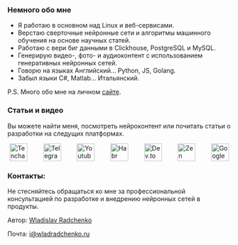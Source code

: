 ### Немного обо мне

- Я работаю в основном над Linux и веб-сервисами.
- Верстаю сверточные нейронные сети и алгоритмы машинного обучения на основе научных статей.
- Работаю с вери биг данными в Clickhouse, PostgreSQL и MySQL.
- Генерирую видео-, фото- и аудиоконтент с использованием генеративных нейронных сетей.
- Говорю на языках Английский... Python, JS, Golang.
- Забыл языки C#, Matlab... Итальянский.

P.S. Много обо мне на личном [сайте](wladradchenko.ru).

### Статьи и видео

Вы можете найти меня, посмотреть нейроконтент или почитать статьи о разработки на следущих платформах.

<div id="badges" align="left" style="display: flex; justify-content: space-around;">
    <a href="https://tenchat.ru/wladradchenko" target="_blank">
      <img src="https://github.com/wladradchenko/help.wladradchenko.ru/blob/1af1f90a50f9bc9df67e935a15a8d4237eb36d91/social/tenchat.png" width="40" height="40" alt="Tenchat Badge" />
    </a>
    &nbsp;&nbsp;&nbsp;&nbsp;
    <a href="https://t.me/wladradchenko" target="_blank">
      <img src="https://github.com/wladradchenko/help.wladradchenko.ru/blob/1af1f90a50f9bc9df67e935a15a8d4237eb36d91/social/tg.png" width="40" height="40" alt="Telegram Badge" />
    </a>
    &nbsp;&nbsp;&nbsp;&nbsp;
    <a href="https://www.youtube.com/@wladradchenko" target="_blank">
      <img src="https://github.com/wladradchenko/help.wladradchenko.ru/blob/1af1f90a50f9bc9df67e935a15a8d4237eb36d91/social/youtube.png" width="40" height="40" alt="Youtube"/>
    </a>
    &nbsp;&nbsp;&nbsp;&nbsp;
    <a href="https://habr.com/ru/users/wladradchenko" target="_blank">
      <img src="https://github.com/wladradchenko/help.wladradchenko.ru/blob/1af1f90a50f9bc9df67e935a15a8d4237eb36d91/social/habr.png" width="40" height="40" alt="Habr Badge"/>
    </a>
    &nbsp;&nbsp;&nbsp;&nbsp;
    <a href="https://dev.to/wladradchenko" target="_blank">
      <img src="https://github.com/wladradchenko/help.wladradchenko.ru/blob/1af1f90a50f9bc9df67e935a15a8d4237eb36d91/social/dev.png" width="40" height="40" alt="Dev.to Badge"/>
    </a>
    &nbsp;&nbsp;&nbsp;&nbsp;
    <a href="https://dzen.ru/wladradchenko" target="_blank">
      <img src="https://github.com/wladradchenko/help.wladradchenko.ru/blob/1af1f90a50f9bc9df67e935a15a8d4237eb36d91/social/dzen.png" width="40" height="40" alt="Zen Badge"/>
    </a>
    &nbsp;&nbsp;&nbsp;&nbsp;
    <a href="https://play.google.com/store/apps/dev?id=7976922698544412840" target="_blank">
      <img src="https://github.com/wladradchenko/help.wladradchenko.ru/blob/1af1f90a50f9bc9df67e935a15a8d4237eb36d91/social/play.png" width="40" height="40" alt="Google Play Badge"/>
    </a>
</div>

### Контакты:

Не стесняйтесь обращаться ко мне за профессиональной консультацией по разработке и внедрению нейронных сетей в продукты.

Автор: [Wladislav Radchenko](https://github.com/wladradchenko/)

Почта: [i@wladradchenko.ru](https://github.com/wladradchenko/wunjo.wladradchenko.ru/blob/main/i@wladradchenko.ru)
